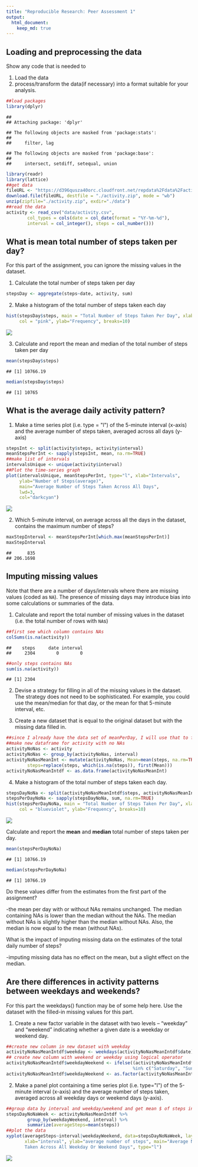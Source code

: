 ```yaml
---
title: "Reproducible Research: Peer Assessment 1"
output: 
  html_document:
    keep_md: true
---
```



## Loading and preprocessing the data

Show any code that is needed to
1. Load the data
2. process/transform the data(if necessary) into a format suitable for your analysis.


```r
##load packages
library(dplyr)
```

```
## 
## Attaching package: 'dplyr'
```

```
## The following objects are masked from 'package:stats':
## 
##     filter, lag
```

```
## The following objects are masked from 'package:base':
## 
##     intersect, setdiff, setequal, union
```

```r
library(readr)
library(lattice)
##get data
fileURL <- "https://d396qusza40orc.cloudfront.net/repdata%2Fdata%2Factivity.zip"
download.file(fileURL, destfile = "./activity.zip", mode = "wb")
unzip(zipfile="./activity.zip", exdir="./data")
##read the data
activity <- read_csv("data/activity.csv", 
        col_types = cols(date = col_date(format = "%Y-%m-%d"), 
        interval = col_integer(), steps = col_number()))
```


## What is mean total number of steps taken per day?

For this part of the assignment, you can ignore the missing values in the dataset.

1. Calculate the total number of steps taken per day

```r
stepsDay <- aggregate(steps~date, activity, sum)
```

2. Make a histogram of the total number of steps taken each day

```r
hist(stepsDay$steps, main = "Total Number of Steps Taken Per Day", xlab="Total Steps per Day", 
     col = "pink", ylab="Frequency", breaks=10)
```

![](Reproducible_research_project_1_submission_files/figure-html/unnamed-chunk-3-1.png)<!-- -->

3. Calculate and report the mean and median of the total number of steps taken per day

```r
mean(stepsDay$steps)
```

```
## [1] 10766.19
```

```r
median(stepsDay$steps)
```

```
## [1] 10765
```

## What is the average daily activity pattern?

1. Make a time series plot (i.e. type = "l") of the 5-minute interval (x-axis) and the average number of steps taken, averaged across all days (y-axis)


```r
stepsInt <- split(activity$steps, activity$interval)
meanStepsPerInt <- sapply(stepsInt, mean, na.rm=TRUE)
##make list of intervals
intervalsUnique <- unique(activity$interval)
##Plot the time-series graph
plot(intervalsUnique, meanStepsPerInt, type="l", xlab="Intervals", 
     ylab="Number of Steps(average)", 
     main="Average Number of Steps Taken Across All Days", 
     lwd=3, 
     col="darkcyan")
```

![](Reproducible_research_project_1_submission_files/figure-html/unnamed-chunk-5-1.png)<!-- -->

2. Which 5-minute interval, on average across all the days in the dataset, contains the maximum number of steps?


```r
maxStepInterval <- meanStepsPerInt[which.max(meanStepsPerInt)]
maxStepInterval
```

```
##      835 
## 206.1698
```

## Imputing missing values

Note that there are a number of days/intervals where there are missing
values (coded as `NA`). The presence of missing days may introduce
bias into some calculations or summaries of the data.

1. Calculate and report the total number of missing values in the dataset (i.e. the total number of rows with `NA`s)



```r
##first see which column contains NAs
colSums(is.na(activity))
```

```
##    steps     date interval 
##     2304        0        0
```

```r
##only steps contains NAs
sum(is.na(activity))
```

```
## [1] 2304
```

2. Devise a strategy for filling in all of the missing values in the dataset. The strategy does not need to be sophisticated. For example, you could use the mean/median for that day, or the mean for that 5-minute interval, etc.

3. Create a new dataset that is equal to the original dataset but with the missing data filled in.


```r
##since I already have the data set of meanPerDay, I will use that to fill in the missing values
##make new dataframe for activity with no NAs
activityNoNas <- activity
activityNoNas <- group_by(activityNoNas, interval)
activityNoNasMeanInt <- mutate(activityNoNas, Mean=mean(steps, na.rm=TRUE), 
        steps=replace(steps, which(is.na(steps)), first(Mean)))
activityNoNasMeanIntdf <- as.data.frame(activityNoNasMeanInt)
```

4. Make a histogram of the total number of steps taken each day. 


```r
stepsDayNoNa <- split(activityNoNasMeanIntdf$steps, activityNoNasMeanIntdf$date)
stepsPerDayNoNa <- sapply(stepsDayNoNa, sum, na.rm=TRUE)
hist(stepsPerDayNoNa, main = "Total Number of Steps Taken Per Day", xlab="Total Steps per Day", 
     col = "blueviolet", ylab="Frequency", breaks=10)
```

![](Reproducible_research_project_1_submission_files/figure-html/unnamed-chunk-9-1.png)<!-- -->

Calculate and report the **mean** and **median** total number of steps taken per day. 

```r
mean(stepsPerDayNoNa)
```

```
## [1] 10766.19
```

```r
median(stepsPerDayNoNa)
```

```
## [1] 10766.19
```

Do these values differ from the estimates from the first part of the assignment? 

-the mean per day with or without NAs remains unchanged. The median containing NAs is lower than the median without the NAs. The median without NAs is slightly higher than the median without NAs. Also, the median is now equal to the mean (without NAs).

What is the impact of imputing missing data on the estimates of the total daily number of steps?

-imputing missing data has no effect on the mean, but a slight effect on the median.

## Are there differences in activity patterns between weekdays and weekends?
For this part the weekdays() function may be of some help here. Use the dataset with the filled-in missing values for this part.

1. Create a new factor variable in the dataset with two levels – “weekday” and “weekend” indicating whether a given date is a weekday or weekend day.


```r
##create new column in new dataset with weekday
activityNoNasMeanIntdf$weekday <- weekdays(activityNoNasMeanIntdf$date)
## create new column with weekend or weekday using logical operator
activityNoNasMeanIntdf$weekdayWeekend <- ifelse((activityNoNasMeanIntdf$weekday) 
                                                %in% c("Saturday", "Sunday"), "weekend", "weekday")
activityNoNasMeanIntdf$weekdayWeekend <- as.factor(activityNoNasMeanIntdf$weekdayWeekend)
```

2. Make a panel plot containing a time series plot (i.e. type="l") of the 5-minute interval (x-axis) and the average number of steps taken, averaged across all weekday days or weekend days (y-axis). 


```r
##group data by interval and weekday/weekend and get mean $ of steps in that interval
stepsDayNoNaWeek <- activityNoNasMeanIntdf %>% 
        group_by(weekdayWeekend, interval) %>% 
        summarize(averageSteps=mean(steps))
##plot the data 
xyplot(averageSteps~interval|weekdayWeekend, data=stepsDayNoNaWeek, layout=c(1, 2),
       xlab="interval", ylab="average number of steps", main="Average Number of Steps
       Taken Across All Weekday Or Weekend Days", type="l")
```

![](Reproducible_research_project_1_submission_files/figure-html/unnamed-chunk-12-1.png)<!-- -->


